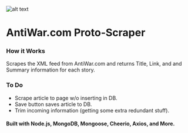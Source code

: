 ![alt text](https://dgxhtav2e25a8.cloudfront.net/antiwar_logo.gif "AntiWar.com Logo")


# AntiWar.com Proto-Scraper

### How it Works
Scrapes the XML feed from AntiWar.com and returns Title, Link, and and Summary information for each story.

### To Do
* Scrape article to page w/o inserting in DB.
* Save button saves article to DB.
* Trim incoming information (getting some extra redundant stuff).

#### Built with Node.js, MongoDB, Mongoose, Cheerio, Axios, and More. 